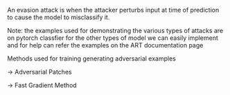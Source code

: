 An evasion attack is when the attacker perturbs input at time of prediction to cause the model to misclassify it.


Note: the examples used for demonstrating the various types of attacks are on pytorch classfier 
    for the other types of model we can easily implement and for help can refer the examples on the 
    ART documentation page

Methods used for training generating adversarial examples

-> Adversarial Patches

-> Fast Gradient Method